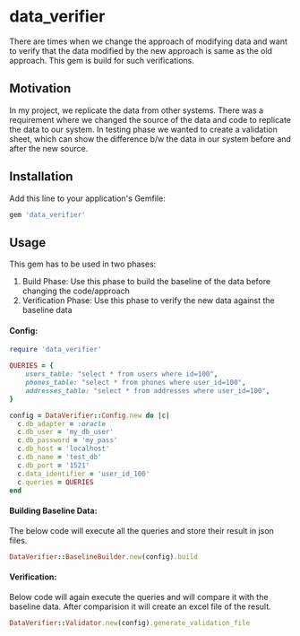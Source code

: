 # data_verifier

There are times when we change the approach of modifying data and want to verify
that the data modified by the new approach is same as the old approach.
This gem is build for such verifications.

## Motivation

In my project, we replicate the data from other systems. There was a requirement where we changed the source of the data
and code to replicate the data to our system. In testing phase we wanted to create a validation sheet,
which can show the difference b/w the data in our system before and after the new source.

## Installation
Add this line to your application's Gemfile:
```ruby
gem 'data_verifier'
```

## Usage
This gem has to be used in two phases:

1. Build Phase: Use this phase to build the baseline of the data before changing the code/approach
2. Verification Phase: Use this phase to verify the new data against the baseline data

#### Config:

```ruby
require 'data_verifier'

QUERIES = {
    users_table: "select * from users where id=100",
    phones_table: "select * from phones where user_id=100",
    addresses_table: "select * from addresses where user_id=100",
}

config = DataVerifier::Config.new do |c|
  c.db_adapter = :oracle
  c.db_user = 'my_db_user'
  c.db_password = 'my_pass'
  c.db_host = 'localhost'
  c.db_name = 'test_db'
  c.db_port = '1521'
  c.data_identifier = 'user_id_100'
  c.queries = QUERIES
end
```

#### Building Baseline Data:

The below code will execute all the queries and store their result in json files.

```ruby
DataVerifier::BaselineBuilder.new(config).build
```

#### Verification:

Below code will again execute the queries and will compare it with the baseline data.
After comparision it will create an excel file of the result.

```ruby
DataVerifier::Validator.new(config).generate_validation_file
```
